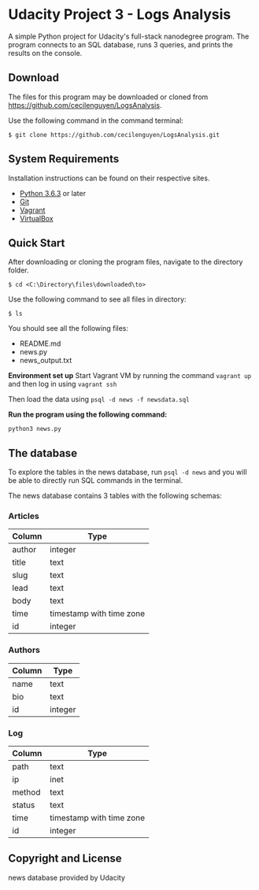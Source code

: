 # Udacity Project 3 - Logs Analysis

A simple Python project for Udacity's full-stack nanodegree program. The program connects to an SQL database, runs 3 queries, and prints
the results on the console.

## Download

The files for this program may be downloaded or cloned from https://github.com/cecilenguyen/LogsAnalysis.

Use the following command in the command terminal:

`$ git clone https://github.com/cecilenguyen/LogsAnalysis.git`

## System Requirements
Installation instructions can be found on their respective sites.

- [Python 3.6.3](https://www.python.org/downloads/) or later
- [Git](https://git-scm.com/downloads)
- [Vagrant](https://www.vagrantup.com)
- [VirtualBox](https://www.virtualbox.org/wiki/Download_Old_Builds_5_1)

## Quick Start

After downloading or cloning the program files, navigate to the directory folder.

`$ cd <C:\Directory\files\downloaded\to>`

Use the following command to see all files in directory:

`$ ls`

You should see all the following files: 
- README.md
- news.py
- news_output.txt

**Environment set up**
Start Vagrant VM by running the command `vagrant up` and then log in using `vagrant ssh`

Then load the data using `psql -d news -f newsdata.sql`

**Run the program using the following command:**

`python3 news.py`

## The database
To explore the tables in the news database, run `psql -d news` and you will be able to directly run SQL commands in the terminal. 

The news database contains 3 tables with the following schemas: 
### Articles

| Column |           Type           |
|--------|--------------------------|
| author | integer                  |
| title  | text                     |
| slug   | text                     |
| lead   | text                     |
| body   | text                     |
| time   | timestamp with time zone |
| id     | integer                  |

### Authors
| Column |  Type   |                 
|--------|---------|
| name   | text    |
| bio    | text    |
| id     | integer |

### Log
| Column |           Type           |         
|--------|--------------------------|
| path   | text                     |
| ip     | inet                     | 
| method | text                     | 
| status | text                     | 
| time   | timestamp with time zone | 
| id     | integer                  |

## Copyright and License

news database provided by Udacity




